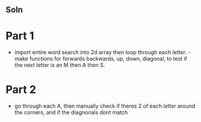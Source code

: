 ## Soln
# Part 1
- import entire word search into 2d array
then loop through each letter:
-make functions for forwards backwards, up, down, diagonal, to test if the next letter is an M then A then S.

# Part 2
- go through each A, then manually check if theres 2 of each letter around the corners, and if the diagnonals dont match